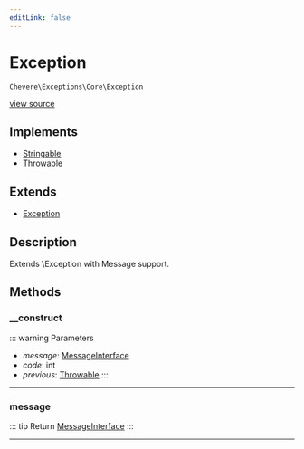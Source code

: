 ```yaml
---
editLink: false
---
```


# Exception

`Chevere\Exceptions\Core\Exception`

[view source](https://github.com/chevere/chevere/blob/master/src/Chevere/Exceptions/Core/Exception.php)

## Implements

- [Stringable](https://www.php.net/manual/class.stringable)
- [Throwable](https://www.php.net/manual/class.throwable)

## Extends

- [Exception](https://www.php.net/manual/class.exception)

## Description

Extends \Exception with Message support.

## Methods

### __construct

::: warning Parameters
- *message*: [MessageInterface](../../Interfaces/Message/MessageInterface.md)
- *code*: int
- *previous*: [Throwable](https://www.php.net/manual/class.throwable)
:::

---

### message

::: tip Return
[MessageInterface](../../Interfaces/Message/MessageInterface.md)
:::

---
